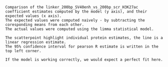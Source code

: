 
    Comparison of the linker_200bp_SV40enh_vs_200bp_scr_H3K27ac coefficient estimates computed by the model (y axis), and their expected values (x axis).
    The expected values were computed naively - by subtracting the coresponding means from each other.
    The actual values were computed using the limma statistical model.
    
    The scatterpoint highlight individual protein estimates, the line is a linear regression estimate.
    The 95% confidence interval for pearson R estimate is written in the top left corner.
    
    If the model is working correctly, we would expect a perfect fit here.
    